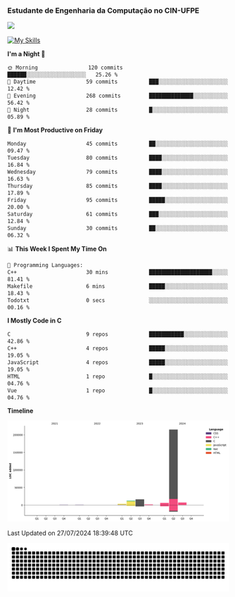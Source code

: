 
### Estudante de Engenharia da Computação no CIN-UFPE
<div>
      <!--<img width=400 src="https://github-readme-stats.vercel.app/api?username=Zed201&show_icons=true&theme=tokyonight" /-->
      <img width=400 src='https://leetcode.card.workers.dev/Zed201?theme=nord&font=baloo&extension=null' />
</div>


[![My Skills](https://skillicons.dev/icons?i=c,cpp,py,java,neovim&theme=dark)](https://skillicons.dev)

<!--START_SECTION:waka-->
**I'm a Night 🦉** 

```text
🌞 Morning                120 commits         ██████░░░░░░░░░░░░░░░░░░░   25.26 % 
🌆 Daytime                59 commits          ███░░░░░░░░░░░░░░░░░░░░░░   12.42 % 
🌃 Evening                268 commits         ██████████████░░░░░░░░░░░   56.42 % 
🌙 Night                  28 commits          █░░░░░░░░░░░░░░░░░░░░░░░░   05.89 % 
```
📅 **I'm Most Productive on Friday** 

```text
Monday                   45 commits          ██░░░░░░░░░░░░░░░░░░░░░░░   09.47 % 
Tuesday                  80 commits          ████░░░░░░░░░░░░░░░░░░░░░   16.84 % 
Wednesday                79 commits          ████░░░░░░░░░░░░░░░░░░░░░   16.63 % 
Thursday                 85 commits          ████░░░░░░░░░░░░░░░░░░░░░   17.89 % 
Friday                   95 commits          █████░░░░░░░░░░░░░░░░░░░░   20.00 % 
Saturday                 61 commits          ███░░░░░░░░░░░░░░░░░░░░░░   12.84 % 
Sunday                   30 commits          ██░░░░░░░░░░░░░░░░░░░░░░░   06.32 % 
```


📊 **This Week I Spent My Time On** 

```text
💬 Programming Languages: 
C++                      30 mins             ████████████████████░░░░░   81.41 % 
Makefile                 6 mins              █████░░░░░░░░░░░░░░░░░░░░   18.43 % 
Todotxt                  0 secs              ░░░░░░░░░░░░░░░░░░░░░░░░░   00.16 % 
```

**I Mostly Code in C** 

```text
C                        9 repos             ███████████░░░░░░░░░░░░░░   42.86 % 
C++                      4 repos             █████░░░░░░░░░░░░░░░░░░░░   19.05 % 
JavaScript               4 repos             █████░░░░░░░░░░░░░░░░░░░░   19.05 % 
HTML                     1 repo              █░░░░░░░░░░░░░░░░░░░░░░░░   04.76 % 
Vue                      1 repo              █░░░░░░░░░░░░░░░░░░░░░░░░   04.76 % 
```



**Timeline**

![Lines of Code chart](https://raw.githubusercontent.com/Zed201/Zed201/master/assets/bar_graph.png)


 Last Updated on 27/07/2024 18:39:48 UTC
<!--END_SECTION:waka-->

<picture>
  <source media="(prefers-color-scheme: dark)" srcset="https://github.com/Zed201/Zed201/blob/output/github-contribution-grid-snake-dark.svg" />
  <img alt="github-snake" src="https://github.com/Zed201/Zed201/blob/output/github-contribution-grid-snake-dark.svg" />
</picture>

